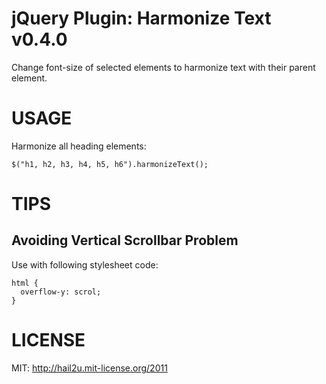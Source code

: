 jQuery Plugin: Harmonize Text v0.4.0
====================================

Change font-size of selected elements to harmonize text with their
parent element.


USAGE
=====

Harmonize all heading elements:

    $("h1, h2, h3, h4, h5, h6").harmonizeText();


TIPS
====

Avoiding Vertical Scrollbar Problem
-----------------------------------

Use with following stylesheet code:

    html {
      overflow-y: scrol;
    }


LICENSE
=======

MIT: http://hail2u.mit-license.org/2011
